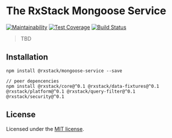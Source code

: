 # The RxStack Mongoose Service

[![Maintainability](https://api.codeclimate.com/v1/badges/f4b78bc8f5a0dc0d9915/maintainability)](https://codeclimate.com/github/rxstack/mongoose-service/maintainability)
[![Test Coverage](https://api.codeclimate.com/v1/badges/f4b78bc8f5a0dc0d9915/test_coverage)](https://codeclimate.com/github/rxstack/mongoose-service/test_coverage)
[![Build Status](https://travis-ci.org/rxstack/mongoose-service.svg?branch=master)](https://travis-ci.org/rxstack/mongoose-service)

> TBD

## Installation

```
npm install @rxstack/mongoose-service --save

// peer depencencies
npm install @rxstack/core@^0.1 @rxstack/data-fixtures@^0.1 @rxstack/platform@^0.1 @rxstack/query-filter@^0.1 @rxstack/security@^0.1

```


## License

Licensed under the [MIT license](LICENSE).

